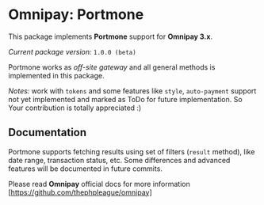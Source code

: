 # Omnipay: Portmone

This package implements **Portmone** support for **Omnipay 3.x**.

_Current package version:_ `1.0.0 (beta)`

Portmone works as _off-site gateway_ and all general methods is implemented in this package.

_Notes:_ work with `tokens` and some features like `style`, `auto-payment` support not yet implemented and marked as ToDo for future implementation.
So Your contribution is totally appreciated :)


## Documentation

Portmone supports fetching results using set of filters (`result` method), like date range, transaction status, etc. 
Some differences and advanced features will be documented in future commits.

Please read **Omnipay** official docs for more information [https://github.com/thephpleague/omnipay]






